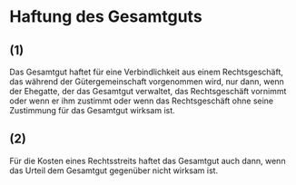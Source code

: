 # Haftung des Gesamtguts



## (1)

 Das Gesamtgut haftet für eine Verbindlichkeit aus einem Rechtsgeschäft, das während der Gütergemeinschaft vorgenommen wird, nur dann, wenn der Ehegatte, der das Gesamtgut verwaltet, das Rechtsgeschäft vornimmt oder wenn er ihm zustimmt oder wenn das Rechtsgeschäft ohne seine Zustimmung für das Gesamtgut wirksam ist.

## (2)

 Für die Kosten eines Rechtsstreits haftet das Gesamtgut auch dann, wenn das Urteil dem Gesamtgut gegenüber nicht wirksam ist. 

